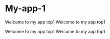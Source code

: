 # My-app-1

Welcome to my app top1
Welcome to my app top1

Welcome to my app top1
Welcome to my app top1
